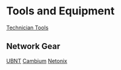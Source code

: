 <!-- TITLE: Tools and Equipment -->
<!-- SUBTITLE: What it takes to get it done -->

# Tools and Equipment
[Technician Tools](/toolsandequipment/tech-tools)
## Network Gear
[UBNT](/toolsandequipment/UBNT)
[Cambium](/toolsandequipment/Cambium)
[Netonix](/toolsandequipment/netonix)

